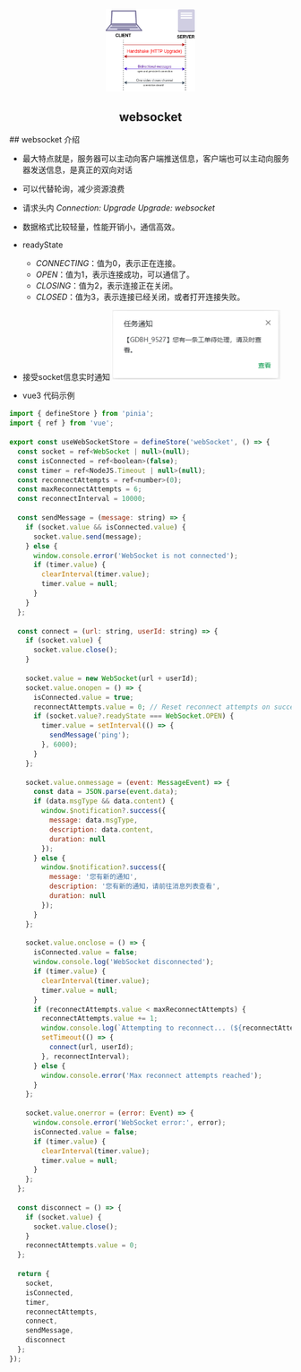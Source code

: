<div align="center">
  <img src="./public/websocket-logo.png" width="160" />
  <h2>websocket</h2>
</div>
## websocket 介绍

- 最大特点就是，服务器可以主动向客户端推送信息，客户端也可以主动向服务器发送信息，是真正的双向对话
- 可以代替轮询，减少资源浪费
- 请求头内 _Connection: Upgrade_ _Upgrade: websocket_
- 数据格式比较轻量，性能开销小，通信高效。
- readyState

  - _CONNECTING_：值为0，表示正在连接。
  - _OPEN_：值为1，表示连接成功，可以通信了。
  - _CLOSING_：值为2，表示连接正在关闭。
  - _CLOSED_：值为3，表示连接已经关闭，或者打开连接失败。

- 接受socket信息实时通知
  <img src="./public/websocket-notification.png" width="300" />

- vue3 代码示例

```javascript
import { defineStore } from 'pinia';
import { ref } from 'vue';

export const useWebSocketStore = defineStore('webSocket', () => {
  const socket = ref<WebSocket | null>(null);
  const isConnected = ref<boolean>(false);
  const timer = ref<NodeJS.Timeout | null>(null);
  const reconnectAttempts = ref<number>(0);
  const maxReconnectAttempts = 6;
  const reconnectInterval = 10000;

  const sendMessage = (message: string) => {
    if (socket.value && isConnected.value) {
      socket.value.send(message);
    } else {
      window.console.error('WebSocket is not connected');
      if (timer.value) {
        clearInterval(timer.value);
        timer.value = null;
      }
    }
  };

  const connect = (url: string, userId: string) => {
    if (socket.value) {
      socket.value.close();
    }

    socket.value = new WebSocket(url + userId);
    socket.value.onopen = () => {
      isConnected.value = true;
      reconnectAttempts.value = 0; // Reset reconnect attempts on successful connection
      if (socket.value?.readyState === WebSocket.OPEN) {
        timer.value = setInterval(() => {
          sendMessage('ping');
        }, 6000);
      }
    };

    socket.value.onmessage = (event: MessageEvent) => {
      const data = JSON.parse(event.data);
      if (data.msgType && data.content) {
        window.$notification?.success({
          message: data.msgType,
          description: data.content,
          duration: null
        });
      } else {
        window.$notification?.success({
          message: '您有新的通知',
          description: '您有新的通知，请前往消息列表查看',
          duration: null
        });
      }
    };

    socket.value.onclose = () => {
      isConnected.value = false;
      window.console.log('WebSocket disconnected');
      if (timer.value) {
        clearInterval(timer.value);
        timer.value = null;
      }
      if (reconnectAttempts.value < maxReconnectAttempts) {
        reconnectAttempts.value += 1;
        window.console.log(`Attempting to reconnect... (${reconnectAttempts.value}/${maxReconnectAttempts})`);
        setTimeout(() => {
          connect(url, userId);
        }, reconnectInterval);
      } else {
        window.console.error('Max reconnect attempts reached');
      }
    };

    socket.value.onerror = (error: Event) => {
      window.console.error('WebSocket error:', error);
      isConnected.value = false;
      if (timer.value) {
        clearInterval(timer.value);
        timer.value = null;
      }
    };
  };

  const disconnect = () => {
    if (socket.value) {
      socket.value.close();
    }
    reconnectAttempts.value = 0;
  };

  return {
    socket,
    isConnected,
    timer,
    reconnectAttempts,
    connect,
    sendMessage,
    disconnect
  };
});

```
